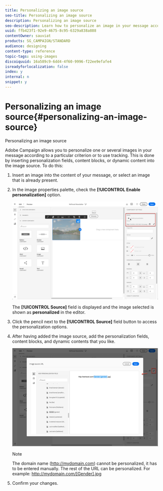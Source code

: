 ```yaml
---
title: Personalizing an image source
seo-title: Personalizing an image source
description: Personalizing an image source
seo-description: Learn how to personalize an image in your message according to a particular criterion or to use tracking.
uuid: ffb423f1-92e9-4675-8c95-6329a838a888
contentOwner: sauviat
products: SG_CAMPAIGN/STANDARD
audience: designing
content-type: reference
topic-tags: using-images
discoiquuid: 16a589c9-6dd4-4f60-9996-f22ee9efafe4
isreadyforlocalization: false
index: y
internal: n
snippet: y
---
```


# Personalizing an image source{#personalizing-an-image-source}

Personalizing an image source

Adobe Campaign allows you to personalize one or several images in your message according to a particular criterion or to use tracking. This is done by inserting personalization fields, content blocks, or dynamic content into the image source. To do this:

1. Insert an image into the content of your message, or select an image that is already present.
1. In the image properties palette, check the **[!UICONTROL Enable personalization]** option.

   ![](assets/des_personalize_images_1.png)

   The **[!UICONTROL Source]** field is displayed and the image selected is shown as **personalized** in the editor.

1. Click the pencil next to the **[!UICONTROL Source]** field button to access the personalization options.
1. After having added the image source, add the personalization fields, content blocks, and dynamic contents that you like.

   ![](assets/des_personalize_images_2.png)

   >[!NOTE]
   >
   >The domain name (http://mydomain.com) cannot be personalized, it has to be entered manually. The rest of the URL can be personalized. For example: http://mydomain.com/[Gender].jpg

1. Confirm your changes.

